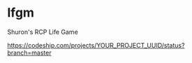 # lfgm
Shuron's RCP Life Game

https://codeship.com/projects/YOUR_PROJECT_UUID/status?branch=master
